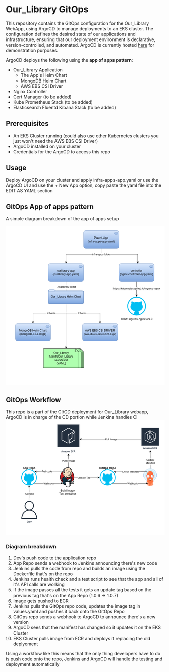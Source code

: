 # Our_Library GitOps 
This repository contains the GitOps configuration for the Our_Library WebApp, using ArgoCD to manage deployments to an EKS cluster. The configuration defines the desired state of our applications and infrastructure, ensuring that our deployment environment is declarative, version-controlled, and automated. ArgoCD is currently hosted [here](http://ourlibargo.ddns.net/) for demonstration purposes.

ArgoCD deploys the following using the **app of apps pattern**:
- Our_Library Application
  - The App's Helm Chart
  - MongoDB Helm Chart
  - AWS EBS CSI Driver
- Nginx Controller
- Cert Manager (to be added)
- Kube Prometheus Stack (to be added)
- Elasticsearch Fluentd Kibana Stack (to be added)

## Prerequisites
- An EKS Cluster running (could also use other Kubernetes clusters you just won't need the AWS EBS CSI Driver)
- ArgoCD installed on your cluster
- Credentials for the ArgoCD to access this repo

## Usage
Deploy ArgoCD on your cluster and apply infra-apps-app.yaml or use the ArgoCD UI and use the + New App option, copy paste the yaml file into the EDIT AS YAML section

## GitOps App of apps pattern
A simple diagram breakdown of the app of apps setup

![App of apps diagram](/diagrams/App%20of%20apps.png)


## GitOps Workflow

This repo is a part of the CI/CD deployment for Our_Library webapp, ArgoCD is in charge of the CD portion while Jenkins handles CI
![App of apps diagram](/diagrams/GitOps%20flow.png)
### Diagram breakdown
1) Dev's push code to the application repo
2) App Repo sends a webhook to Jenkins announcing there's new code
3) Jenkins pulls the code from repo and builds an image using the Dockerfile that's on the repo
4) Jenkins runs health check and a test script to see that the app and all of it's API calls are working
5) If the image passes all the tests it gets an update tag based on the previous tag that's on the App Repo (1.0.6 -> 1.0.7)
6) Image gets pushed to ECR
7) Jenkins pulls the GitOps repo code, updates the image tag in values.yaml and pushes it back onto the GitOps Repo
8) GitOps repo sends a webhook to ArgoCD to announce there's a new version
9) ArgoCD sees that the manifest has changed so it updates it on the EKS Cluster
10) EKS Cluster pulls image from ECR and deploys it replacing the old deplyoment

Using a workflow like this means that the only thing developers have to do is push code onto the repo, Jenkins and ArgoCD will handle the testing and deployment automatically 
